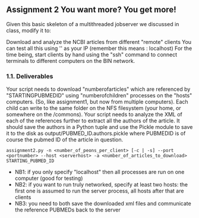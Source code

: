 
## Assignment 2 You want more? You get more!
Given this basic skeleton of a multithreaded jobserver we discussed in class, modify it to:

Download and analyze the NCBI articles from different "remote" clients
You can test all this using '' as your IP (remember this means : localhost)
For the time being, start clients by hand using the "ssh" command to connect terminals to different computers on the BIN network.

### 1.1. Deliverables
Your script needs to download "numberofarticles" which are referenced by "STARTINGPUBMEDID" using "numberofchildren" processes on the "hosts" computers. (So, like assignment1, but now from multiple computers). Each child can write to the same folder on the NFS filesystem (your home, or somewhere on the /commons).
Your script needs to analyze the XML of each of the references further to extract all the authors of the article. It should save the authors in a Python tuple and use the Pickle module to save it to the disk as output/PUBMED_ID.authors.pickle where PUBMEDID is of course the pubmed ID of the article in question.

`assignment2.py -n <number_of_peons_per_client> [-c | -s] --port <portnumber> --host <serverhost> -a <number_of_articles_to_download> STARTING_PUBMED_ID`
  
 - NB1: if you only specify "localhost" then all processes are run on one computer (good for testing)
 - NB2: if you want to run truly networked, specify at least two hosts: the first one is assumed to run the server process, all hosts after that are clients
 - NB3: you need to both save the downloaded xml files and communicate the reference PUBMEDs back to the server
